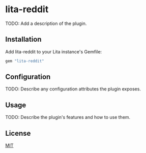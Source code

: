 # lita-reddit

TODO: Add a description of the plugin.

## Installation

Add lita-reddit to your Lita instance's Gemfile:

``` ruby
gem "lita-reddit"
```

## Configuration

TODO: Describe any configuration attributes the plugin exposes.

## Usage

TODO: Describe the plugin's features and how to use them.

## License

[MIT](http://opensource.org/licenses/MIT)
